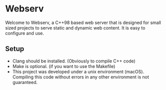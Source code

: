 # Webserv

Welcome to Webserv, a C++98 based web server that is designed for small sized projects to serve static and dynamic web content.
It is easy to configure and use.

## Setup
  * Clang should be installed. (Obviously to compile C++ code)
  * Make is optional. (if you want to use the Makefile)
  * This project was developed under a unix environment (macOS). Compiling this code without errors in any other environment is not guaranteed.

